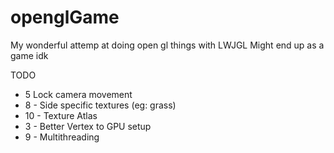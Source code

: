 # openglGame
 
My wonderful attemp at doing open gl things with LWJGL
Might end up as a game idk

TODO
- 5 Lock camera movement
- 8 - Side specific textures (eg: grass)
- 10 - Texture Atlas
- 3 - Better Vertex to GPU setup
- 9 - Multithreading
